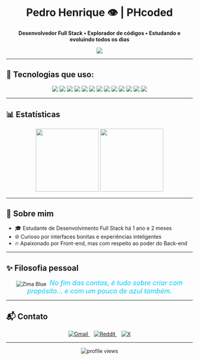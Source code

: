 <h1 align="center">Pedro Henrique 👁️ | PHcoded</h1>

<p align="center">
  <b>Desenvolvedor Full Stack • Explorador de códigos • Estudando e evoluindo todos os dias</b>
</p>

<p align="center">
  <img src="https://readme-typing-svg.herokuapp.com/?color=00C8FF&size=22&center=true&vCenter=true&width=600&lines=Full+Stack+Developer;JavaScript+%7C+Node.js+%7C+MongoDB;Viciado+em+Front-end+com+alma+de+Back-end" />
</p>

---

## 🚀 Tecnologias que uso:

<div align="center">
  <img src="https://img.shields.io/badge/HTML5-000000?style=for-the-badge&logo=html5&logoColor=FF5733"/>
  <img src="https://img.shields.io/badge/CSS3-000000?style=for-the-badge&logo=css3&logoColor=2196f3"/>
  <img src="https://img.shields.io/badge/JavaScript-000000?style=for-the-badge&logo=javascript&logoColor=f7df1e"/>
  <img src="https://img.shields.io/badge/Markdown-000000?style=for-the-badge&logo=markdown&logoColor=white"/>
  <img src="https://img.shields.io/badge/Node.js-000000?style=for-the-badge&logo=node.js&logoColor=3C873A"/>
  <img src="https://img.shields.io/badge/Express.js-000000?style=for-the-badge&logo=express&logoColor=white"/>
  <img src="https://img.shields.io/badge/MongoDB-000000?style=for-the-badge&logo=mongodb&logoColor=47A248"/>
  <img src="https://img.shields.io/badge/JWT-000000?style=for-the-badge&logo=jsonwebtokens&logoColor=white"/>
  <img src="https://img.shields.io/badge/Git-000000?style=for-the-badge&logo=git&logoColor=F05032"/>
  <img src="https://img.shields.io/badge/GitHub-000000?style=for-the-badge&logo=github&logoColor=white"/>
  <img src="https://img.shields.io/badge/Vercel-000000?style=for-the-badge&logo=vercel&logoColor=white"/>
  <img src="https://img.shields.io/badge/Render-000000?style=for-the-badge&logo=render&logoColor=0099FF"/>
  <img src="https://img.shields.io/badge/Netlify-000000?style=for-the-badge&logo=netlify&logoColor=00C7B7"/>
</div>

---

## 📊 Estatísticas

<div align="center">
  <img height="170" src="https://github-readme-stats.vercel.app/api?username=PHcoded&show_icons=true&theme=tokyonight&hide_border=true&count_private=true&bg_color=000000&title_color=00C8FF&icon_color=00C8FF" />
  <img height="170" src="https://github-readme-stats.vercel.app/api/top-langs/?username=PHcoded&layout=compact&theme=tokyonight&hide_border=true&bg_color=000000&title_color=00C8FF&text_color=ffffff" />
</div>

---

## 🧠 Sobre mim

- 🎓 Estudante de Desenvolvimento Full Stack há 1 ano e 2 meses  
- 🌐 Curioso por interfaces bonitas e experiências inteligentes  
- 🔥 Apaixonado por Front-end, mas com respeito ao poder do Back-end  

---

## ✨ Filosofia pessoal

<p align="center">
  <img src="https://singlecolorimage.com/get/00C8FF/20x20" alt="Zima Blue" style="vertical-align: middle;"/>
  <span style="font-size: 18px; font-style: italic; color: #00C8FF;">
    &nbsp;No fim das contas, é tudo sobre criar com propósito... e com um pouco de azul também.
  </span>
</p>

---

## 📬 Contato

<p align="center">
  <a href="mailto:contact.phdev@gmail.com">
    <img src="https://img.icons8.com/ios-filled/25/00C8FF/gmail.png" alt="Gmail" title="Gmail" />
  </a>&nbsp;&nbsp;
  <a href="https://reddit.com/u/Pithenry" target="_blank">
    <img src="https://img.icons8.com/ios-filled/25/00C8FF/reddit.png" alt="Reddit" title="Reddit" />
  </a>&nbsp;&nbsp;
  <a href="https://x.com/PHthe2000" target="_blank">
    <img src="https://img.icons8.com/ios-filled/25/00C8FF/twitterx.png" alt="X" title="X (Twitter)" />
  </a>
</p>

---

<p align="center">
  <img src="https://komarev.com/ghpvc/?username=PHcoded&color=00C8FF&style=flat-square" alt="profile views" />
</p>

